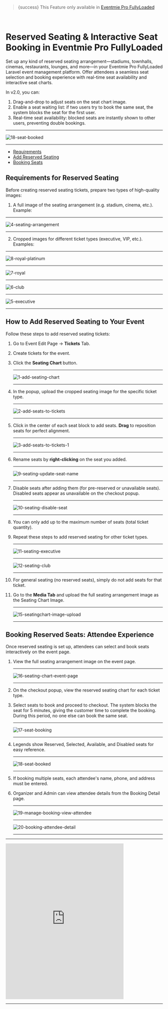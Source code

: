 <!--
Meta Description: Learn how to set up reserved seating and interactive seat booking in Eventmie Pro FullyLoaded. Step-by-step guide for creating seat charts, real-time seat availability, and managing ticketed seating for stadiums, cinemas, and events in your Laravel event management platform.
Meta Keywords: reserved seating, seat booking, Eventmie Pro FullyLoaded, Laravel seat chart, stadium seating, cinema seating, real-time seat availability, ticketing, event management, Classiebit
-->
> {success} This Feature only available in [Eventmie Pro FullyLoaded](https://classiebit.com/eventmie-pro-fullyloaded)

<br>

# Reserved Seating & Interactive Seat Booking in Eventmie Pro FullyLoaded

Set up any kind of reserved seating arrangement—stadiums, townhalls, cinemas, restaurants, lounges, and more—in your Eventmie Pro FullyLoaded Laravel event management platform. Offer attendees a seamless seat selection and booking experience with real-time seat availability and interactive seat charts.

In v2.0, you can:

1. Drag-and-drop to adjust seats on the seat chart image.
2. Enable a seat waiting list: if two users try to book the same seat, the system blocks the seat for the first user.
3. Real-time seat availability: blocked seats are instantly shown to other users, preventing double bookings.

---

![18-seat-booked](/images/v2/17-seat-booking.webp "18-seat-booked")

---

-   [Requirements](#Requirements)
-   [Add Reserved Seating](#Add-Reserved-Seating)
-   [Booking Seats](#Booking-Seats)

<a name="Requirements"></a>

## Requirements for Reserved Seating

Before creating reserved seating tickets, prepare two types of high-quality images:

1. A full image of the seating arrangement (e.g. stadium, cinema, etc.). Example:

---

![4-seating-arrangement](/images/fullyloaded/4-seating-arrangement.webp "4-seating-arrangement")

---

2. Cropped images for different ticket types (executive, VIP, etc.). Examples:

---

![8-royal-platinum](/images/fullyloaded/8-royal-platinum.webp "8-royal-platinum")

---

![7-royal](/images/fullyloaded/7-royal.webp "7-royal")

---

![6-club](/images/fullyloaded/6-club.webp "6-club")

---

![5-executive](/images/fullyloaded/5-executive.webp "5-executive")

---

<a name="Add-Reserved-Seating"></a>

## How to Add Reserved Seating to Your Event

Follow these steps to add reserved seating tickets:

1. Go to Event Edit Page -> **Tickets** Tab.
2. Create tickets for the event.
3. Click the **Seating Chart** button.

    ***

    ![1-add-seating-chart](/images/v2/EventmieProFullyLoadedV2.0/10-add-seating-chart.webp "1-add-seating-chart")

    ***

4. In the popup, upload the cropped seating image for the specific ticket type.

    ***

    ![2-add-seats-to-tickets](/images/v2/2-add-seats-to-tickets.webp "2-add-seats-to-tickets")

    ***

5. Click in the center of each seat block to add seats. **Drag** to reposition seats for perfect alignment.

    ***

    ![3-add-seats-to-tickets-1](/images/v2/3-add-seats-to-tickets-1.webp "3-add-seats-to-tickets-1")

    ***

6. Rename seats by **right-clicking** on the seat you added.

    ***

    ![9-seating-update-seat-name](/images/v2/9-seating-update-seat-name.webp "9-seating-update-seat-name")

    ***

7. Disable seats after adding them (for pre-reserved or unavailable seats). Disabled seats appear as unavailable on the checkout popup.

    ***

    ![10-seating-disable-seat](/images/v2/10-seating-disable-seat.webp "10-seating-disable-seat")

    ***

8. You can only add up to the maximum number of seats (total ticket quantity).
9. Repeat these steps to add reserved seating for other ticket types.

    ***

    ![11-seating-executive](/images/v2/11-seating-executive.webp "11-seating-executive")

    ***

    ![12-seating-club](/images/v3/reserved-seating-system-image-3.webp "12-seating-club")

    ***

10. For general seating (no reserved seats), simply do not add seats for that ticket.
11. Go to the **Media Tab** and upload the full seating arrangement image as the Seating Chart Image.

    ***

    ![15-seatingchart-image-upload](/images/v2/EventmieProFullyLoadedV2.0/11-seatingchart-image-upload.webp "15-seatingchart-image-upload")

    ***

<a name="Booking-Seats"></a>

## Booking Reserved Seats: Attendee Experience

Once reserved seating is set up, attendees can select and book seats interactively on the event page.

1. View the full seating arrangement image on the event page.

    ***

    ![16-seating-chart-event-page](/images/v3/resetved-seating-chart-image-4.webp "16-seating-chart-event-page")

    ***

2. On the checkout popup, view the reserved seating chart for each ticket type.
3. Select seats to book and proceed to checkout. The system blocks the seat for 5 minutes, giving the customer time to complete the booking. During this period, no one else can book the same seat.

    ***

    ![17-seat-booking](/images/v2/17-seat-booking.webp "17-seat-booking")

    ***

4. Legends show Reserved, Selected, Available, and Disabled seats for easy reference.

    ***

    ![18-seat-booked](/images/v3/resetved-seating-chart-image-4.webp "18-seat-booked")

    ***

5. If booking multiple seats, each attendee's name, phone, and address must be entered.
6. Organizer and Admin can view attendee details from the Booking Detail page.

    ***

    ![19-manage-booking-view-attendee](/images/v3/My-bookings-preview-image-51.webp "19-manage-booking-view-attendee")

    ***

    ![20-booking-attendee-detail](/images/v3/Booking-details-preview-image-53.webp "20-booking-attendee-detail")

    ***

---

<iframe width="75%" height="500" src="https://www.youtube.com/embed/07ux5omr4MM?si=ccy7siPJVbVYVweS" title="YouTube video player" frameborder="0" allow="accelerometer; autoplay; clipboard-write; encrypted-media; gyroscope; picture-in-picture; web-share" referrerpolicy="strict-origin-when-cross-origin" allowfullscreen></iframe>

---